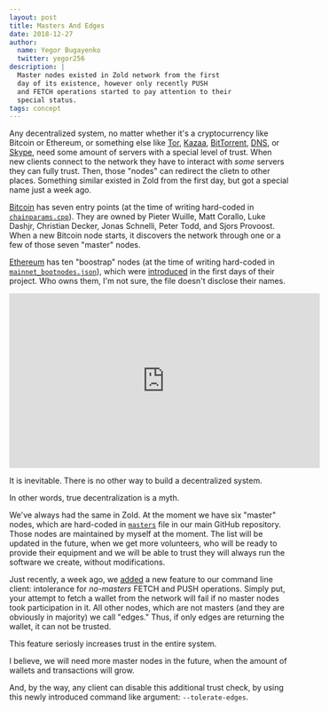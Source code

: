 ```yaml
---
layout: post
title: Masters And Edges
date: 2018-12-27
author:
  name: Yegor Bugayenko
  twitter: yegor256
description: |
  Master nodes existed in Zold network from the first
  day of its existence, however only recently PUSH
  and FETCH operations started to pay attention to their
  special status.
tags: concept
---
```


Any decentralized system, no matter whether it's a cryptocurrency like
Bitcoin or Ethereum, or something else like
[Tor](https://en.wikipedia.org/wiki/Tor_%28anonymity_network%29),
[Kazaa](https://en.wikipedia.org/wiki/Kazaa),
[BitTorrent](https://en.wikipedia.org/wiki/BitTorrent),
[DNS](https://en.wikipedia.org/wiki/Domain_Name_System),
or
[Skype](https://en.wikipedia.org/wiki/Skype),
need some amount of servers with a special level of trust. When new clients
connect to the network they have to interact with _some_ servers they
can fully trust. Then, those "nodes" can redirect the clietn to other
places. Something similar existed in Zold from the first day, but got
a special name just a week ago.

<!--more-->

[Bitcoin](https://bitcoin.org/en/)
has seven entry points (at the time of writing hard-coded in
[`chainparams.cpp`](https://github.com/bitcoin/bitcoin/blob/master/src/chainparams.cpp)).
They are owned by Pieter Wuille, Matt Corallo, Luke Dashjr, Christian Decker,
Jonas Schnelli, Peter Todd, and Sjors Provoost. When a new Bitcoin node starts,
it discovers the network through one or a few of those seven "master" nodes.

[Ethereum](https://www.ethereum.org/)
has ten "boostrap" nodes (at the time of writing hard-coded in
[`mainnet_bootnodes.json`](https://github.com/ethereumproject/go-ethereum/blob/5291a2863d27e68310722e2ab9facff438e23cd8/core/config/mainnet_bootnodes.json)),
which were
[introduced](https://github.com/ethereumproject/go-ethereum/issues/4) in the first days of
their project. Who owns them, I'm not sure, the file doesn't disclose their names.

<iframe width="560" height="315" src="https://www.youtube.com/embed/8Lr0cFhwE6M" frameborder="0" allow="accelerometer; autoplay; encrypted-media; gyroscope; picture-in-picture" allowfullscreen></iframe>

It is inevitable. There is no other way to build a decentralized system.

In other words, true decentralization is a myth.

We've always had the same in Zold. At the moment we have six "master" nodes, which are hard-coded
in [`masters`](https://github.com/zold-io/zold/blob/master/resources/masters) file
in our main GitHub repository. Those nodes are maintained by myself at the moment.
The list will be updated in the future, when we get more volunteers, who will be ready
to provide their equipment and we will be able to trust they will always run the software
we create, without modifications.

Just recently, a week ago, we [added](https://github.com/zold-io/zold/issues/633)
a new feature to our command line client: intolerance for _no-masters_ FETCH
and PUSH operations. Simply put, your attempt to fetch a wallet from the
network will fail if no master nodes took participation in it. All other nodes,
which are not masters (and they are obviously in majority) we call "edges."
Thus, if only edges are returning the wallet, it can not be trusted.

This feature seriosly increases trust in the entire system.

I believe, we will need more master nodes in the future, when the amount
of wallets and transactions will grow.

And, by the way, any client can disable this additional trust check, by using
this newly introduced command like argument: `--tolerate-edges`.

